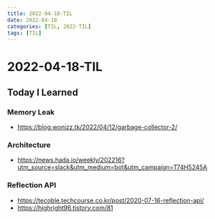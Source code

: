 ```yaml
---
title: 2022-04-18-TIL
date: 2022-04-18
categories: [TIL, 2022-TIL]
tags: [TIL]
---
```


# 2022-04-18-TIL

## Today I Learned


### Memory Leak

- https://blog.wonizz.tk/2022/04/12/garbage-collector-2/

### Architecture

- https://news.hada.io/weekly/202216?utm_source=slack&utm_medium=bot&utm_campaign=T74H5245A

### Reflection API

- https://tecoble.techcourse.co.kr/post/2020-07-16-reflection-api/
- https://highright96.tistory.com/81